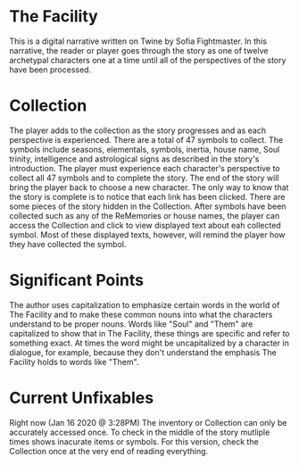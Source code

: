 # The Facility
This is a digital narrative written on Twine by Sofia Fightmaster.
In this narrative, the reader or player goes through the story as one of twelve archetypal characters one at a time until all of the perspectives of the story have been processed.
# Collection
The player adds to the collection as the story progresses and as each perspective is experienced. There are a total of 47 symbols to collect. The symbols include seasons, elementals, symbols, inertia, house name, Soul trinity, intelligence and astrological signs as described in the story's introduction.
The player must experience each character's perspective to collect all 47 symbols and to complete the story. The end of the story will bring the player back to choose a new character. The only way to know that the story is complete is to notice that each link has been clicked.
There are some pieces of the story hidden in the Collection. After symbols have been collected such as any of the ReMemories or house names, the player can access the Collection and click to view displayed text about eah collected symbol. Most of these displayed texts, however, will remind the player how they have collected the symbol.
# Significant Points
The author uses capitalization to emphasize certain words in the world of The Facility and to make these common nouns into what the characters understand to be proper nouns. Words like "Soul" and "Them" are capitalized to show that in The Facility, these things are specific and refer to something exact. At times the word might be uncapitalized by a character in dialogue, for example, because they don't understand the emphasis The Facility holds to words like "Them".
# Current Unfixables
Right now (Jan 16 2020 @ 3:28PM) The inventory or Collection can only be accurately accessed once. To check in the middle of the story mutliple times shows inacurate items or symbols. For this version, check the Collection once at the very end of reading everything.
